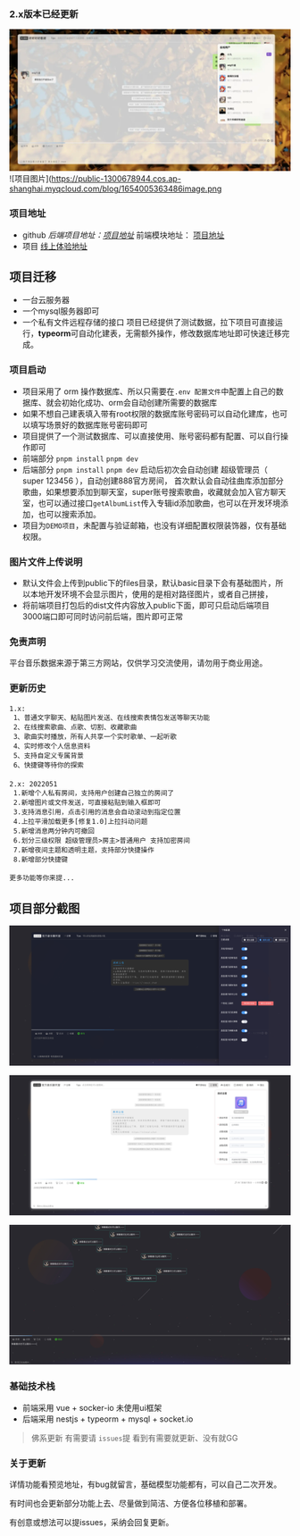 ### 2.x版本已经更新

![](./gitImgs/002.png)![项目图片](<https://public-1300678944.cos.ap-shanghai.myqcloud.com/blog/1654005363486image.png>

### 项目地址

* github  *后端项目地址：[项目地址](https://github.com/longyanjiang/Nine-chat-backend.git)* 前端模块地址： [项目地址](https://github.com/longyanjiang/Nine-chat-frontend.git)
* 项目 [线上体验地址](https://music-chat.mmmss.com/#/http://chat.jiangly.com/#)

## 项目迁移

* 一台云服务器
* 一个mysql服务器即可
* 一个私有文件远程存储的接口
  项目已经提供了测试数据，拉下项目可直接运行，**typeorm**可自动化建表，无需额外操作，修改数据库地址即可快速迁移完成。

### 项目启动

* 项目采用了 orm 操作数据库、所以只需要在`.env 配置文件`中配置上自己的数据库、就会初始化成功、orm会自动创建所需要的数据库
* 如果不想自己建表填入带有root权限的数据库账号密码可以自动化建库，也可以填写场景好的数据库账号密码即可
* 项目提供了一个测试数据库、可以直接使用、账号密码都有配置、可以自行操作即可
* 前端部分  `pnpm install`  `pnpm dev`
* 后端部分 `pnpm install` `pnpm dev` 启动后初次会自动创建 超级管理员（ super  123456 ），自动创建888官方房间， 首次默认会自动往曲库添加部分歌曲，如果想要添加到聊天室，super账号搜索歌曲，收藏就会加入官方聊天室，也可以通过接口`getAlbumList`传入专辑id添加歌曲，也可以在开发环境添加，也可以搜索添加。
* 项目为`DEMO项目`，未配置与验证邮箱，也没有详细配置权限装饰器，仅有基础权限。

### 图片文件上传说明

* 默认文件会上传到public下的files目录，默认basic目录下会有基础图片，所以本地开发环境不会显示图片，使用的是相对路径图片，或者自己拼接，
* 将前端项目打包后的dist文件内容放入public下面，即可只启动后端项目 3000端口即可同时访问前后端，图片即可正常

### 免责声明

平台音乐数据来源于第三方网站，仅供学习交流使用，请勿用于商业用途。

### 更新历史

```html
1.x:
 1、普通文字聊天、粘贴图片发送、在线搜索表情包发送等聊天功能
 2、在线搜索歌曲、点歌、切割、收藏歌曲
 3、歌曲实时播放，所有人共享一个实时歌单、一起听歌
 4、实时修改个人信息资料
 5、支持自定义专属背景
 6、快捷键等待你的探索

2.x: 2022051
 1.新增个人私有房间，支持用户创建自己独立的房间了
 2.新增图片或文件发送，可直接粘贴到输入框即可
 3.支持消息引用，点击引用的消息会自动滚动到指定位置
 4.上拉平滑加载更多[修复1.0]上拉抖动问题
 5.新增消息两分钟内可撤回
 6.划分三级权限 超级管理员>房主>普通用户 支持加密房间
 7.新增夜间主题和透明主题，支持部分快捷操作
 8.新增部分快捷键

更多功能等你来提...
```

## 项目部分截图

![](./gitImgs/001.jpg)

![](./gitImgs/003.jpg)

![](./gitImgs/004.jpg)

### 基础技术栈

* 前端采用 vue + socker-io 未使用ui框架
* 后端采用 nestjs + typeorm + mysql + socket.io

> 佛系更新 有需要请 `issues`提 看到有需要就更新、没有就GG

### 关于更新

详情功能看预览地址，有bug就留言，基础模型功能都有，可以自己二次开发。

有时间也会更新部分功能上去、尽量做到简洁、方便各位移植和部署。

有创意或想法可以提issues，采纳会回复更新。
